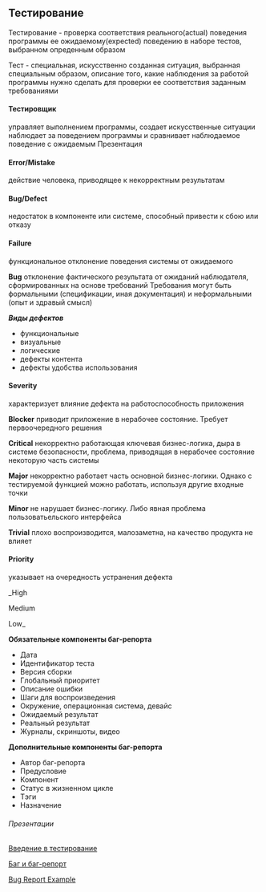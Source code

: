 ## Тестирование
Тестирование - проверка соответствия реального(actual) поведения программы ее ожидаемому(expected) поведению в наборе тестов, выбранном опреденным образом


Тест - специальная, искусственно созданная ситуация, выбранная специальным образом, описание того, какие наблюдения за работой программы нужно сделать для проверки ее соответствия заданным требованиями


#### Тестировщик


управляет выполнением программы, создает искусственные ситуации
наблюдает за поведением программы и сравнивает наблюдаемое поведение с ожидаемым
Презентация


#### Error/Mistake
действие человека, приводящее к некорректным результатам


#### Bug/Defect
недостаток в компоненте или системе, способный привести к сбою или отказу


#### Failure
функциональное отклонение поведения системы от ожидаемого


**Bug**
отклонение фактического результата от ожиданий наблюдателя, сформированных на основе требований Требования могут быть формальными (спецификации, иная документация) и неформальными (опыт и здравый смысл)


**_Виды дефектов_**
- функциональные
- визуальные
- логические
- дефекты контента
- дефекты удобства использования


#### Severity
характеризует влияние дефекта на работоспособность приложения


**Blocker**
приводит приложение в нерабочее состояние. Требует первоочередного решения


**Critical**
некорректно работающая ключевая бизнес-логика, дыра в системе безопасности, проблема, приводящая в нерабочее состояние некоторую часть системы


**Major**
некорректно работает часть основной бизнес-логики. Однако с тестируемой функцией можно работать, используя другие входные точки


**Minor**
не нарушает бизнес-логику. Либо явная проблема пользоватьельского интерфейса


**Trivial**
плохо воспроизводится, малозаметна, на качество продукта не влияет


#### Priority
указывает на очередность устранения дефекта


_High


Medium


Low_


**Обязательные компоненты баг-репорта**


- Дата
- Идентификатор теста
- Версия сборки
- Глобальный приоритет
- Описание ошибки
- Шаги для воспроизведения
- Окружение, операционная система, девайс
- Ожидаемый результат
- Реальный результат
- Журналы, скриншоты, видео


**Дополнительные компоненты баг-репорта**


- Автор баг-репорта
- Предусловие
- Компонент
- Статус в жизненном цикле
- Tэги
- Назначение


###### Презентации


[Введение в тестирование](https://docs.google.com/presentation/d/1uGxtmykT3TCjq0Wm1Cpa88CQET1rDHzj/edit?usp=sharing&ouid=116447005932578256378&rtpof=true&sd=true)


[Баг и баг-репорт](https://docs.google.com/presentation/d/1S-kzM5cG5wG4vq7vYEa2LnNuk_iIaSHo/edit?usp=sharing&ouid=116447005932578256378&rtpof=true&sd=true)


[Bug Report Example]()


